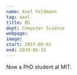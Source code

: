 ```yaml
---
name: Axel Feldmann
tag: axel
title: BS
dept: Computer Science
webpage: 
image: 
start: 2017-09-01
end: 2019-05-15
---
```


Now a PhD student at MIT.